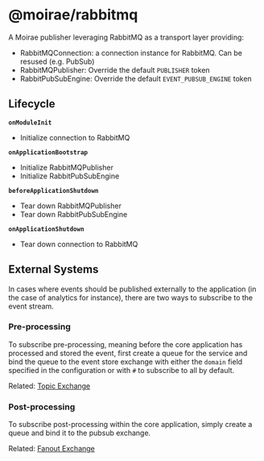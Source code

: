 # @moirae/rabbitmq

A Moirae publisher leveraging RabbitMQ as a transport layer providing:
- RabbitMQConnection: a connection instance for RabbitMQ. Can be resused (e.g. PubSub)
- RabbitMQPublisher: Override the default `PUBLISHER` token
- RabbitPubSubEngine: Override the default `EVENT_PUBSUB_ENGINE` token

## Lifecycle
**`onModuleInit`**
- Initialize connection to RabbitMQ

**`onApplicationBootstrap`**
- Initialize RabbitMQPublisher
- Initialize RabbitPubSubEngine

**`beforeApplicationShutdown`**
- Tear down RabbitMQPublisher
- Tear down RabbitPubSubEngine

**`onApplicationShutdown`**
- Tear down connection to RabbitMQ

## External Systems
In cases where events should be published externally to the application (in the case of analytics for instance), there are two ways to subscribe to the event stream.

### Pre-processing
To subscribe pre-processing, meaning before the core application has processed and stored the event, first create a queue for the service and bind the queue to the event store exchange with either the `domain` field specified in the configuration or with `#` to subscribe to all by default.

Related: [Topic Exchange](https://www.rabbitmq.com/tutorials/tutorial-five-python.html)

### Post-processing
To subscribe post-processing within the core application, simply create a queue and bind it to the pubsub exchange. 

Related: [Fanout Exchange](https://www.rabbitmq.com/tutorials/tutorial-three-python.html)
